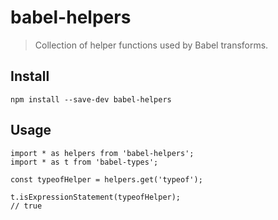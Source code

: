 babel-helpers
=============

> Collection of helper functions used by Babel transforms.

Install
-------

    npm install --save-dev babel-helpers

Usage
-----

    import * as helpers from 'babel-helpers';
    import * as t from 'babel-types';

    const typeofHelper = helpers.get('typeof');

    t.isExpressionStatement(typeofHelper);
    // true
